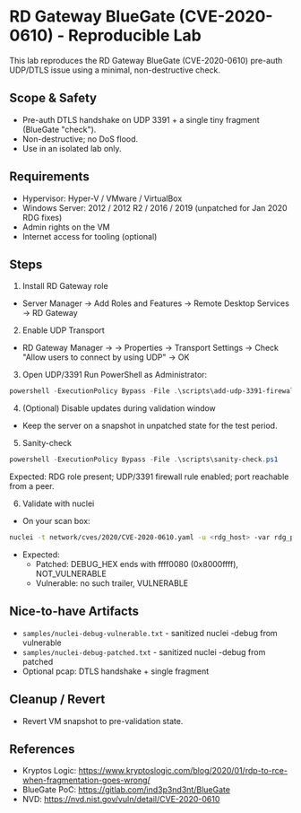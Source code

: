 # RD Gateway BlueGate (CVE-2020-0610) - Reproducible Lab

This lab reproduces the RD Gateway BlueGate (CVE-2020-0610) pre-auth UDP/DTLS issue using a minimal, non-destructive check.

## Scope & Safety

- Pre-auth DTLS handshake on UDP 3391 + a single tiny fragment (BlueGate "check").
- Non-destructive; no DoS flood.
- Use in an isolated lab only.

## Requirements

- Hypervisor: Hyper-V / VMware / VirtualBox
- Windows Server: 2012 / 2012 R2 / 2016 / 2019 (unpatched for Jan 2020 RDG fixes)
- Admin rights on the VM
- Internet access for tooling (optional)

## Steps

1) Install RD Gateway role

- Server Manager → Add Roles and Features → Remote Desktop Services → RD Gateway

2) Enable UDP Transport

- RD Gateway Manager → <ServerName> → Properties → Transport Settings → Check "Allow users to connect by using UDP" → OK

3) Open UDP/3391
Run PowerShell as Administrator:

```powershell
powershell -ExecutionPolicy Bypass -File .\scripts\add-udp-3391-firewall.ps1
```

4) (Optional) Disable updates during validation window

- Keep the server on a snapshot in unpatched state for the test period.

5) Sanity-check

```powershell
powershell -ExecutionPolicy Bypass -File .\scripts\sanity-check.ps1
```

Expected: RDG role present; UDP/3391 firewall rule enabled; port reachable from a peer.

6) Validate with nuclei

- On your scan box:

```bash
nuclei -t network/cves/2020/CVE-2020-0610.yaml -u <rdg_host> -var rdg_port=3391 -var dtls_timeout=6 -debug
```

- Expected:
  - Patched: DEBUG_HEX ends with ffff0080 (0x8000ffff), NOT_VULNERABLE
  - Vulnerable: no such trailer, VULNERABLE

## Nice-to-have Artifacts

- `samples/nuclei-debug-vulnerable.txt` - sanitized nuclei -debug from vulnerable
- `samples/nuclei-debug-patched.txt` - sanitized nuclei -debug from patched
- Optional pcap: DTLS handshake + single fragment

## Cleanup / Revert

- Revert VM snapshot to pre-validation state.

## References

- Kryptos Logic: <https://www.kryptoslogic.com/blog/2020/01/rdp-to-rce-when-fragmentation-goes-wrong/>
- BlueGate PoC: <https://gitlab.com/ind3p3nd3nt/BlueGate>
- NVD: <https://nvd.nist.gov/vuln/detail/CVE-2020-0610>
